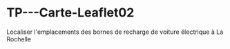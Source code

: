 # TP---Carte-Leaflet02
Localiser l'emplacements des bornes de recharge de voiture électrique à La Rochelle
